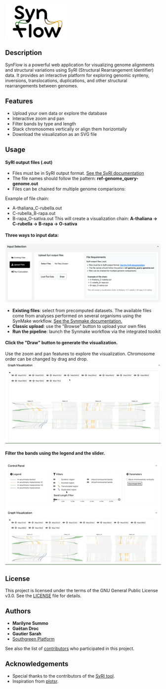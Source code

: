 <img src="public/img/SynFlow_logo.png" alt="SynFlow Logo" width="200"/>

## Description

SynFlow is a powerful web application for visualizing genome alignments and structural variations using SyRI (Structural Rearrangement Identifier) data. It provides an interactive platform for exploring genomic synteny, inversions, translocations, duplications, and other structural rearrangements between genomes.

## Features

- Upload your own data or explore the database
- Interactive zoom and pan
- Filter bands by type and length
- Stack chromosomes vertically or align them horizontally
- Download the visualization as an SVG file


## Usage

#### SyRI output files (.out)
- Files must be in SyRI output format. [See the SyRI documentation](https://schneebergerlab.github.io/syri/fileformat.html)
- The file names should follow the pattern: **ref-genome_query-genome.out**
- Files can be chained for multiple genome comparisons:

Example of file chain:
- A-thaliana_C-rubella.out
- C-rubella_B-rapa.out
- B-rapa_O-sativa.out
This will create a visualization chain: **A-thaliana → C-rubella → B-rapa → O-sativa**

#### Three ways to input data:
![input data](public/img/input.png)
  - **Existing files**: select from precomputed datasets. The available files come from analyses performed on several organisms using the SynMake workflow. [See the Synmake documentation.](https://gitlab.cirad.fr/agap/cluster/snakemake/synmake)
  - **Classic upload**: use the "Browse" button to upload your own files
  - **Run the pipeline**: launch the Synmake workflow via the integrated toolkit

#### Click the "Draw" button to generate the visualization.
Use the zoom and pan features to explore the visualization. 
Chromosome order can be changed by drag and drop.
![graph](public/img/chrom_switch.gif)
#### Filter the bands using the legend and the slider.
![Controle panel](public/img/filter.gif
)

## License

This project is licensed under the terms of the GNU General Public License v3.0. See the [LICENSE](./LICENSE) file for details.

## Authors

- **Marilyne Summo**
- **Gaëtan Droc**
- **Gautier Sarah**
- [Southgreen Platform](https://github.com/SouthGreenPlatform)

See also the list of [contributors](https://github.com/SouthGreenPlatform/SynFlow/contributors) who participated in this project.

## Acknowledgements

- Special thanks to the contributors of the [SyRI tool](https://github.com/schneebergerlab/syri).
- Inspiration from [plotsr](https://github.com/schneebergerlab/plotsr).